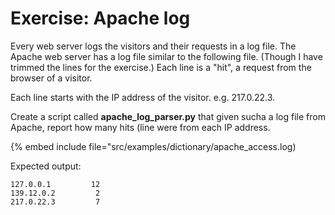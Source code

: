 # Exercise: Apache log


Every web server logs the visitors and their requests in a log file. The Apache web server has a log file similar
to the following file. (Though I have trimmed the lines for the exercise.) Each line is a "hit", a request from
the browser of a visitor.

Each line starts with the IP address of the visitor. e.g. 217.0.22.3.

Create a script called **apache_log_parser.py** that given sucha a log file from Apache, report how many hits (line were from each IP address.

{% embed include file="src/examples/dictionary/apache_access.log)

Expected output:


```
127.0.0.1         12
139.12.0.2         2
217.0.22.3         7
```


